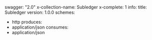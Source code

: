 swagger: "2.0"
x-collection-name: Subledger
x-complete: 1
info:
  title: Subledger
  version: 1.0.0
schemes:
- http
produces:
- application/json
consumes:
- application/json